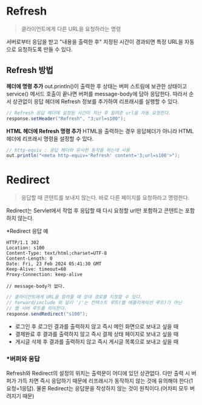 # Refresh 

> 클라이언트에게 다른 URL을 요청하라는 명령

서버로부터 응답을 받고 "내용을 출력한 후" 지정된 시간이 경과되면 특정 URL을 자동으로 요청하도록 만들 수 있다.

## Refresh 방법

**헤더에 명령 추가**
out.println()이 출력한 후 상태는 버퍼 스트림에 보관한 상태이고 service() 메서드 호출이 끝나면 버퍼를 message-body에 담아 응답한다. 따라서 순서 상관없이 응답 헤더에 Refresh 정보를 추가하여 리프래시를 실행할 수 있다. 
```java
// Refresh 응답 헤더에 설정된 시간이 지난 후 알려준 url을 자동 요청한다.
response.setHeader("Refresh", "3;url=s100");
```

**HTML 헤더에 Refresh 명령 추가**
HTML을 출력하는 경우 응답헤더가 아니라 HTML 헤더에 리프래시 명령을 설정할 수 있다. 
```java
// http-equiv : 응답 헤더와 유사한 동작을 하는데 사용
out.println("<meta http-equiv='Refresh' content='3;url=s100'>");
```

# Redirect
> 응답할 때 콘텐트를 보내지 않는다. 바로 다른 페이지를 요청하라고 명령한다.

Redirect는 Servlet에서 작업 후 응답할 때 다시 요청할 url만 포함하고 콘텐트는 포함하지 않는다. 

*Redirect 응답 예
```
HTTP/1.1 302 
Location: s100
Content-Type: text/html;charset=UTF-8
Content-Length: 0
Date: Fri, 23 Feb 2024 05:41:30 GMT
Keep-Alive: timeout=60
Proxy-Connection: keep-alive

// message-body가 없다.
```

```java
// 클라이언트에게 URL을 알려줄 때 상대 경로를 지정할 수 있다.
// forward/include 와 달리 '/'는 컨텍스트 루트(웹 애플리케이션 루트)가 아닌
// 웹 서버 루트를 의미한다.
response.sendRedirect("s100");
```

- 로그인 후 로그인 결과를 출력하지 않고 즉시 메인 화면으로 보내고 싶을 때
- 결제완료 후 결과를 출력하지 않고 즉시 결제 상태 페이지로 보내고 싶을 때
- 게시글 삭제 후 결과를 출력하지 않고 즉시 게시글 목록으로 보내고 싶을 때

### *버퍼와 응답
Refresh와 Redirect의 설정의 위치는 출력문이 어디에 있던 상관없다. 다만 출력 시 버퍼가 가득 차면 즉시 응답하기 때문에 리프래시가 동작하지 않는 것에 유의해야 한다(1요청=1응답). 물론 Redirect는 응답문을 작성하지 않는 것이 원칙이다.(어차피 모두 버려지기 때문)

